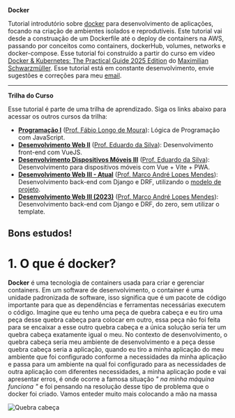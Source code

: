 **Docker**

Tutorial introdutório sobre [docker](https://www.docker.com/) para desenvolvimento de aplicações, focando na criação de ambientes isolados e reprodutíveis. Este tutorial vai desde a construação de um Dockerfile até o deploy de containers na AWS, passando por conceitos como containers, dockerHub, volumes, networks e docker-compose. Esse tutorial foi construído a partir do curso em vídeo [Docker & Kubernetes: The Practical Guide 2025 Edition](https://www.udemy.com/course/docker-kubernetes-the-practical-guide/?couponCode=ST7MT290425G3#instructor-2) do [Maximilian Schwarzmüller](https://github.com/maxschwarzmueller).
Esse tutorial está em constante desenvolvimento, envie sugestões e correções para meu [email](mailto:phrod2007@gmail.com).

---

**Trilha do Curso**

Esse tutorial é parte de uma trilha de aprendizado. Siga os links abaixo para acessar os outros cursos da trilha:

- [**Programação I**](https://github.com/ldmfabio/Programacao) ([Prof. Fábio Longo de Moura](https://github.com/ldmfabio)): Lógica de Programação com JavaScript.
- [**Desenvolvimento Web II**](https://eduardo-da-silva.github.io/aula-desenvolvimento-web/) ([Prof. Eduardo da Silva](https://github.com/eduardo-da-silva)): Desenvolvimento front-end com VueJS.
- [**Desenvolvimento Dispositivos Móveis III**](https://eduardo-da-silva.github.io/aula-desenvolvimento-mobile/) ([Prof. Eduardo da Silva](https://github.com/eduardo-da-silva)): Desenvolvimento para dispositivos móveis com Vue + Vite + PWA.
- [**Desenvolvimento Web III - Atual**](https://github.com/marrcandre/django-drf-tutorial) ([Prof. Marco André Lopes Mendes](https://github.com/marrcandre/)): Desenvolvimento back-end com Django e DRF, utilizando o [modelo de projeto](https://github.com/marrcandre/template_django_pdm).
- [**Desenvolvimento Web III (2023)**](https://github.com/marrcandre/django-drf-tutorial) ([Prof. Marco André Lopes Mendes](https://github.com/marrcandre/)): Desenvolvimento back-end com Django e DRF, do zero, sem utilizar o template.

Bons estudos!
---

# 1. O que é docker?

**Docker** é uma tecnologia de containers usada para criar e gerenciar containers. Em um software de desenvolvimento, o container é uma unidade padronizada de software, isso significa que é um pacote de código importante para que as dependências e ferramentas necessárias executem o código. Imagine que eu tenho uma peça de quebra cabeça e eu tiro uma peça desse quebra cabeça para colocar em outro, essa peça não foi feita para se encaixar a esse outro quebra cabeça e a única solução seria ter um quebra cabeça exatamente igual o meu. No contexto de desenvolvimento, o quebra cabeça seria meu ambiente de desenvolvimento e a peça desse quebra cabeça seria a aplicação, quando eu tiro a minha aplicação do meu ambiente que foi configurado conforme a necessidades da minha aplicação e passa para um ambiente na qual foi configurado para as necessidades de outra aplicação com diferentes necessidades, a minha aplicação pode e vai apresentar erros, é onde ocorre a famosa situação *" na minha máquina funciona "* e foi pensando na resolução desse tipo de problema que o docker foi criado. Vamos enteder muito mais colocando a mão na massa

![Quebra cabeça](imgs/quebra-cabeça.png "Quebra cabeça")


